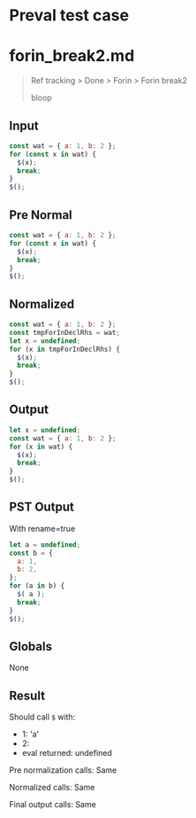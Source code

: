 # Preval test case

# forin_break2.md

> Ref tracking > Done > Forin > Forin break2
>
> bloop

## Input

`````js filename=intro
const wat = { a: 1, b: 2 };
for (const x in wat) {
  $(x);
  break;
}
$();
`````

## Pre Normal


`````js filename=intro
const wat = { a: 1, b: 2 };
for (const x in wat) {
  $(x);
  break;
}
$();
`````

## Normalized


`````js filename=intro
const wat = { a: 1, b: 2 };
const tmpForInDeclRhs = wat;
let x = undefined;
for (x in tmpForInDeclRhs) {
  $(x);
  break;
}
$();
`````

## Output


`````js filename=intro
let x = undefined;
const wat = { a: 1, b: 2 };
for (x in wat) {
  $(x);
  break;
}
$();
`````

## PST Output

With rename=true

`````js filename=intro
let a = undefined;
const b = {
  a: 1,
  b: 2,
};
for (a in b) {
  $( a );
  break;
}
$();
`````

## Globals

None

## Result

Should call `$` with:
 - 1: 'a'
 - 2: 
 - eval returned: undefined

Pre normalization calls: Same

Normalized calls: Same

Final output calls: Same
